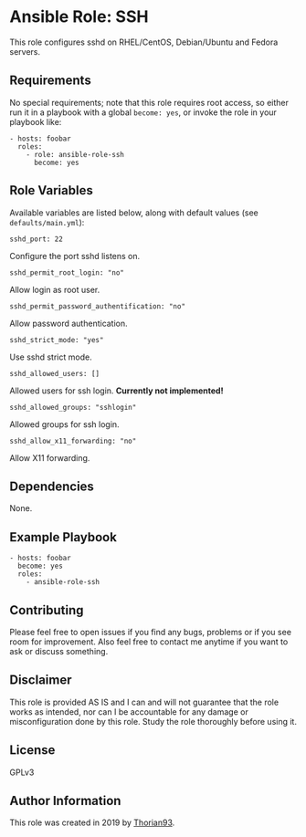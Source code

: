 # Ansible Role: SSH

This role configures sshd on RHEL/CentOS, Debian/Ubuntu and Fedora servers.

## Requirements

No special requirements; note that this role requires root access, so either run it in a playbook with a global `become: yes`, or invoke the role in your playbook like:

    - hosts: foobar
      roles:
        - role: ansible-role-ssh
          become: yes

## Role Variables

Available variables are listed below, along with default values (see `defaults/main.yml`):

    sshd_port: 22

Configure the port sshd listens on.

    sshd_permit_root_login: "no"

Allow login as root user.

    sshd_permit_password_authentification: "no"

Allow password authentication.

    sshd_strict_mode: "yes"

Use sshd strict mode.

    sshd_allowed_users: []

Allowed users for ssh login. **Currently not implemented!**

    sshd_allowed_groups: "sshlogin"

Allowed groups for ssh login.

    sshd_allow_x11_forwarding: "no"

Allow X11 forwarding.

## Dependencies

None.

## Example Playbook

    - hosts: foobar
      become: yes
      roles:
        - ansible-role-ssh

## Contributing

Please feel free to open issues if you find any bugs, problems or if you see room for improvement. Also feel free to contact me anytime if you want to ask or discuss something.

## Disclaimer

This role is provided AS IS and I can and will not guarantee that the role works as intended, nor can I be accountable for any damage or misconfiguration done by this role. Study the role thoroughly before using it.

## License

GPLv3

## Author Information

This role was created in 2019 by [Thorian93](https://thorian93.de/).
